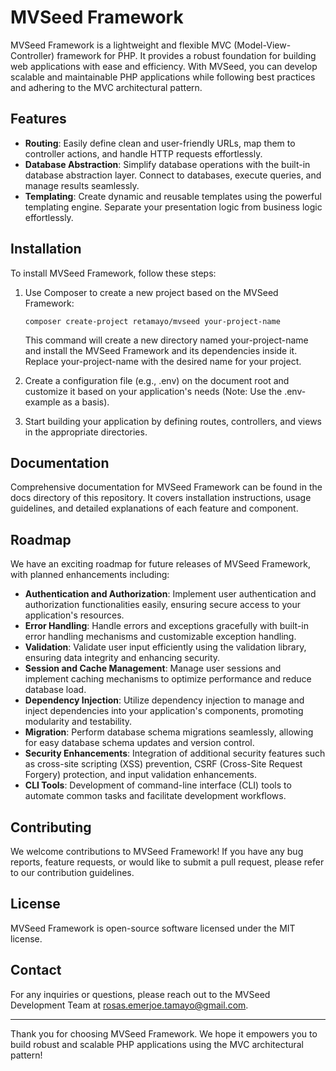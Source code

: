 # MVSeed Framework

MVSeed Framework is a lightweight and flexible MVC (Model-View-Controller) framework for PHP. It provides a robust foundation for building web applications with ease and efficiency. With MVSeed, you can develop scalable and maintainable PHP applications while following best practices and adhering to the MVC architectural pattern.

## Features

- **Routing**: Easily define clean and user-friendly URLs, map them to controller actions, and handle HTTP requests effortlessly.
- **Database Abstraction**: Simplify database operations with the built-in database abstraction layer. Connect to databases, execute queries, and manage results seamlessly.
- **Templating**: Create dynamic and reusable templates using the powerful templating engine. Separate your presentation logic from business logic effortlessly.

## Installation

To install MVSeed Framework, follow these steps:

1. Use Composer to create a new project based on the MVSeed Framework:
   ```shell
   composer create-project retamayo/mvseed your-project-name
   ```
   This command will create a new directory named your-project-name and install the MVSeed Framework and its dependencies inside it. Replace your-project-name with the desired  name for your project.

2. Create a configuration file (e.g., .env) on the document root and customize it based on your application's needs (Note: Use the .env-example as a basis).

3. Start building your application by defining routes, controllers, and views in the appropriate directories.

## Documentation
Comprehensive documentation for MVSeed Framework can be found in the docs directory of this repository. It covers installation instructions, usage guidelines, and detailed explanations of each feature and component.

## Roadmap
We have an exciting roadmap for future releases of MVSeed Framework, with planned enhancements including:

- **Authentication and Authorization**: Implement user authentication and authorization functionalities easily, ensuring secure access to your application's resources.
- **Error Handling**: Handle errors and exceptions gracefully with built-in error handling mechanisms and customizable exception handling.
- **Validation**: Validate user input efficiently using the validation library, ensuring data integrity and enhancing security.
- **Session and Cache Management**: Manage user sessions and implement caching mechanisms to optimize performance and reduce database load.
- **Dependency Injection**: Utilize dependency injection to manage and inject dependencies into your application's components, promoting modularity and testability.
- **Migration**: Perform database schema migrations seamlessly, allowing for easy database schema updates and version control.
- **Security Enhancements**: Integration of additional security features such as cross-site scripting (XSS) prevention, CSRF (Cross-Site Request Forgery) protection, and input validation enhancements.
- **CLI Tools**: Development of command-line interface (CLI) tools to automate common tasks and facilitate development workflows.

## Contributing
We welcome contributions to MVSeed Framework! If you have any bug reports, feature requests, or would like to submit a pull request, please refer to our contribution guidelines.

## License
MVSeed Framework is open-source software licensed under the MIT license.

## Contact
For any inquiries or questions, please reach out to the MVSeed Development Team at rosas.emerjoe.tamayo@gmail.com.

---
Thank you for choosing MVSeed Framework. We hope it empowers you to build robust and scalable PHP applications using the MVC architectural pattern!
